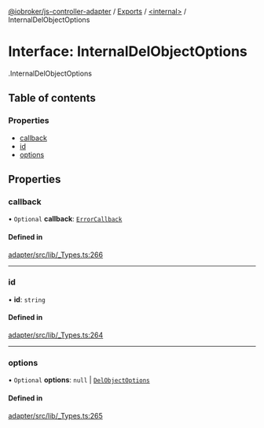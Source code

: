 [@iobroker/js-controller-adapter](../README.md) / [Exports](../modules.md) / [<internal\>](../modules/internal_.md) / InternalDelObjectOptions

# Interface: InternalDelObjectOptions

[<internal>](../modules/internal_.md).InternalDelObjectOptions

## Table of contents

### Properties

- [callback](internal_.InternalDelObjectOptions.md#callback)
- [id](internal_.InternalDelObjectOptions.md#id)
- [options](internal_.InternalDelObjectOptions.md#options)

## Properties

### callback

• `Optional` **callback**: [`ErrorCallback`](../modules/internal_.md#errorcallback)

#### Defined in

[adapter/src/lib/_Types.ts:266](https://github.com/ioBroker/ioBroker.js-controller/blob/7c5470f2/packages/adapter/src/lib/_Types.ts#L266)

___

### id

• **id**: `string`

#### Defined in

[adapter/src/lib/_Types.ts:264](https://github.com/ioBroker/ioBroker.js-controller/blob/7c5470f2/packages/adapter/src/lib/_Types.ts#L264)

___

### options

• `Optional` **options**: ``null`` \| [`DelObjectOptions`](internal_.DelObjectOptions.md)

#### Defined in

[adapter/src/lib/_Types.ts:265](https://github.com/ioBroker/ioBroker.js-controller/blob/7c5470f2/packages/adapter/src/lib/_Types.ts#L265)
